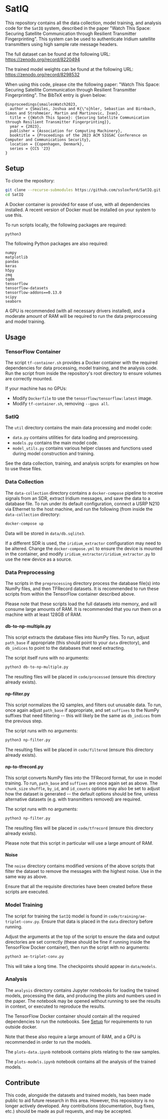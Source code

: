 # SatIQ

This repository contains all the data collection, model training, and analysis code for the `SatIQ` system, described in the paper "Watch This Space: Securing Satellite Communication through Resilient Transmitter Fingerprinting".
This system can be used to authenticate Iridium satellite transmitters using high sample rate message headers.

The full dataset can be found at the following URL: https://zenodo.org/record/8220494

The trained model weights can be found at the following URL: https://zenodo.org/record/8298532

When using this code, please cite the following paper: "Watch This Space: Securing Satellite Communication through Resilient Transmitter Fingerprinting".
The BibTeX entry is given below:
```
@inproceedings{smailesWatch2023,
  author = {Smailes, Joshua and K{\"o}hler, Sebastian and Birnbach, Simon and Strohmeier, Martin and Martinovic, Ivan},
  title = {{Watch This Space}: {Securing Satellite Communication through Resilient Transmitter Fingerprinting}},
  year = {2023},
  publisher = {Association for Computing Machinery},
  booktitle = {Proceedings of the 2023 ACM SIGSAC Conference on Computer and Communications Security},
  location = {Copenhagen, Denmark},
  series = {CCS '23}
}
```


## Setup

To clone the repository:
```bash
git clone --recurse-submodules https://github.com/ssloxford/SatIQ.git
cd SatIQ
```

A Docker container is provided for ease of use, with all dependencies installed.
A recent version of Docker must be installed on your system to use this.

To run scripts locally, the following packages are required:
```
python3
```

The following Python packages are also required:
```
numpy
matplotlib
pandas
keras
h5py
zmq
tqdm
tensorflow
tensorflow-datasets
tensorflow-addons==0.13.0
scipy
seaborn
```

A GPU is recommended (with all necessary drivers installed), and a moderate amount of RAM will be required to run the data preproccessing and model training.


## Usage

### TensorFlow Container

The script `tf-container.sh` provides a Docker container with the required dependencies for data processing, model training, and the analysis code.
Run the script from inside the repository's root directory to ensure volumes are correctly mounted.

If your machine has no GPUs:
- Modify `Dockerfile` to use the `tensorflow/tensorflow:latest` image.
- Modify `tf-container.sh`, removing `--gpus all`.


### SatIQ


The `util` directory contains the main data processing and model code:
- `data.py` contains utilities for data loading and preprocessing.
- `models.py` contains the main model code.
- `model_utils.py` contains various helper classes and functions used during model construction and training.

See the data collection, training, and analysis scripts for examples on how to use these files.


### Data Collection

The `data-collection` directory contains a `docker-compose` pipeline to receive signals from an SDR, extract Iridium messages, and save the data to a database file.
To run under its default configuration, connect a USRP N210 via Ethernet to the host machine, and run the following (from inside the `data-collection` directory:

```bash
docker-compose up
```

Data will be stored in `data/db.sqlite3`.

If a different SDR is used, the `iridium_extractor` configuration may need to be altered.
Change the `docker-compose.yml` to ensure the device is mounted in the container, and modify `iridium_extractor/iridium_extractor.py` to use the new device as a source.


### Data Preprocessing

The scripts in the `preprocessing` directory process the database file(s) into NumPy files, and then TFRecord datasets.
It is recommended to run these scripts from within the TensorFlow container described above.

Please note that these scripts load the full datasets into memory, and will consume large amounts of RAM.
It is recommended that you run them on a machine with at least 128GB of RAM.

#### db-to-np-multiple.py

This script extracts the database files into NumPy files.
To run, adjust `path_base` if appropriate (this should point to your `data` directory), and `db_indices` to point to the databases that need extracting.

The script itself runs with no arguments:
```bash
python3 db-to-np-multiple.py
```

The resulting files will be placed in `code/processed` (ensure this directory already exists).

#### np-filter.py

This script normalizes the IQ samples, and filters out unusable data.
To run, once again adjust `path_base` if appropriate, and set `suffixes` to the NumPy suffixes that need filtering -- this will likely be the same as `db_indices` from the previous step.

The script runs with no arguments:
```bash
python3 np-filter.py
```

The resulting files will be placed in `code/filtered` (ensure this directory already exists).

#### np-to-tfrecord.py

This script converts NumPy files into the TFRecord format, for use in model training.
To run, `path_base` and `suffixes` are once again set as above.
The `chunk_size` `shuffle`, `by_id`, and `id_counts` options may also be set to adjust how the dataset is generated -- the default options should be fine, unless alternative datasets (e.g. with transmitters removed) are required.

The script runs with no arguments:
```bash
python3 np-filter.py
```

The resulting files will be placed in `code/tfrecord` (ensure this directory already exists).

Please note that this script in particular will use a large amount of RAM.

#### Noise

The `noise` directory contains modified versions of the above scripts that filter the dataset to remove the messages with the highest noise.
Use in the same way as above.

Ensure that all the requisite directories have been created before these scripts are executed.


### Model Training

The script for training the `SatIQ` model is found in `code/training/ae-triplet-conv.py`.
Ensure that data is placed in the `data` directory before running.

Adjust the arguments at the top of the script to ensure the data and output directories are set correctly (these should be fine if running inside the TensorFlow Docker container), then run the script with no arguments:
```bash
python3 ae-triplet-conv.py
```

This will take a long time.
The checkpoints should appear in `data/models`.


### Analysis

The `analysis` directory contains Jupyter notebooks for loading the trained models, processing the data, and producing the plots and numbers used in the paper.
The notebook may be opened without running to see the results in context, or executed to reproduce the results.

The TensorFlow Docker container should contain all the required dependencies to run the notebooks.
See [Setup](#Setup) for requirements to run outside docker.

Note that these also require a large amount of RAM, and a GPU is recommended in order to run the models.

The `plots-data.ipynb` notebook contains plots relating to the raw samples.

The `plots-models.ipynb` notebook contains all the analysis of the trained models.


## Contribute

This code, alongside the datasets and trained models, has been made public to aid future research in this area.
However, this reposistory is no longer actively developed.
Any contributions (documentation, bug fixes, etc.) should be made as pull requests, and may be accepted.

